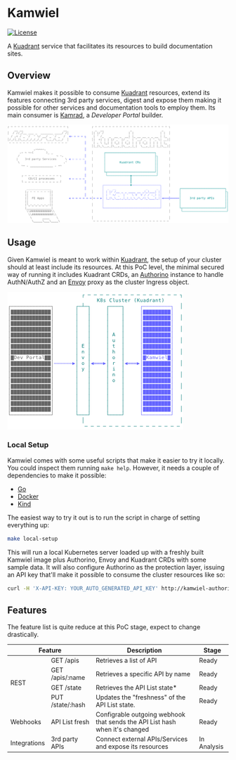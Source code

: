 # Kamwiel
[![License](https://img.shields.io/badge/license-Apache--2.0-blue.svg)](http://www.apache.org/licenses/LICENSE-2.0)

A [Kuadrant](https://github.com/Kuadrant) service that facilitates its resources to build documentation sites.

## Overview
Kamwiel makes it possible to consume [Kuadrant](https://github.com/Kuadrant) resources, extend its features connecting
3rd party services, digest and expose them making it possible for other services
and  documentation tools to employ them. Its main consumer is [Kamrad](https://github.com/3scale-labs/kamrad),
a _Developer Portal_ builder.

![Kamwiel overview](docs/images/kamwiel-overview.svg?raw=true)

## Usage

Given Kamwiel is meant to work within [Kuadrant](https://github.com/Kuadrant), the setup of your cluster should at least
include its resources. At this PoC level, the minimal secured way of running it includes Kuadrant CRDs, an
[Authorino](https://github.com/kuadrant/authorino) instance to handle AuthN/AuthZ and an [Envoy](https://www.envoyproxy.io/)
proxy as the cluster Ingress object.

![Kamwiel minimal setup](docs/images/kamwiel-cluster.png?raw=true)

### Local Setup

Kamwiel comes with some useful scripts that make it easier to try it locally. You could inspect them running `make help`.
However, it needs a couple of dependencies to make it possible:

* [Go](https://golang.org/doc/install)
* [Docker](https://www.docker.com/)
* [Kind](https://kind.sigs.k8s.io/)

The easiest way to try it out is to run the script in charge of setting everything up:

```bash
make local-setup
```

This will run a local Kubernetes server loaded up with a freshly built Kamwiel image plus Authorino, Envoy and Kuadrant
CRDs with some sample data. It will also configure Authorino as the protection layer, issuing an API key that'll make it
possible to consume the cluster resources like so:

```bash
curl -H 'X-API-KEY: YOUR_AUTO_GENERATED_API_KEY' http://kamwiel-authorino.127.0.0.1.nip.io:8000/ping
```

## Features
The feature list is quite reduce at this PoC stage, expect to change drastically.

<table>
  <thead>
    <tr>
      <th colspan="2">Feature</th>
      <th>Description</th>
      <th>Stage</th>
    </tr>
  </thead>
  <tbody>
    <tr>
      <td rowspan="4">REST</td>
      <td>GET /apis</td>
      <td>Retrieves a list of API</td>
      <td>Ready</td>
    </tr>
    <tr>
      <td>GET /apis/:name</td>
      <td>Retrieves a specific API by name</td>
      <td>Ready</td>
    </tr>
    <tr>
      <td>GET /state</td>
      <td>Retrieves the API List state*</td>
      <td>Ready</td>
    </tr>
    <tr>
      <td>PUT /state/:hash</td>
      <td>Updates the "freshness" of the API List state.</td>
      <td>Ready</td>
    </tr>
    <tr>
      <td rowspan="1">Webhooks</td>
      <td>API List fresh</td>
      <td>Configrable outgoing webhook that sends the API List hash when it's changed</td>
      <td>Ready</td>
    </tr>
    <tr>
      <td rowspan="1">Integrations</td>
      <td>3rd party APIs</td>
      <td>Connect external APIs/Services and expose its resources</td>
      <td>In Analysis</td>
    </tr>
  </tbody>
</table>
